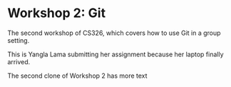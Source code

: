 # Workshop 2: Git

The second workshop of CS326, which covers how to use Git in a group setting.

This is Yangla Lama submitting her assignment because her laptop finally arrived.

The second clone of Workshop 2 has more text
